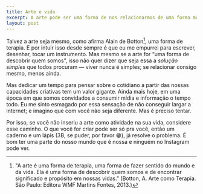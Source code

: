 ```yaml
---
title: Arte e vida
excerpt: A arte pode ser uma forma de nos relacionarmos de uma forma melhor cada um consigo mesmo.
layout: post
---
```


Talvez a arte seja mesmo, como afirma Alain de Botton[^1], uma forma de terapia. E por intuir isso desde sempre é que eu me empurrei para escrever, desenhar, tocar um instrumento. Mas mesmo se a arte for “uma forma de descobrir quem somos”, isso não quer dizer que seja essa a *solução simples* que todos procuram — viver nunca é simples; se relacionar consigo mesmo, menos ainda.

Mas dedicar um tempo para pensar sobre o cotidiano a partir das nossas capacidades criativas tem um valor gigante. Ainda mais hoje, em uma época em que somos convidados a consumir mídia e informação o tempo todo. Eu me sinto esmagado por essa sensação de não conseguir largar a internet; e imagino que com você não seja diferente. Mas é preciso tentar.

Por isso, se você não inseriu a arte como atividade na sua vida, considere esse caminho. O que você for criar pode ser só pra você, então um caderno e um lápis (3B, se puder, por favor 😁), já resolve o problema. É bom ter uma parte do nosso mundo que é nossa e ninguém no Instagram pode ver.

[^1]: "A arte é uma forma de terapia, uma forma de fazer sentido do mundo e da vida. Ela é uma forma de descobrir quem somos e de encontrar significado e propósito em nossas vidas." (Botton, A. Arte como Terapia. São Paulo: Editora WMF Martins Fontes, 2013.)
